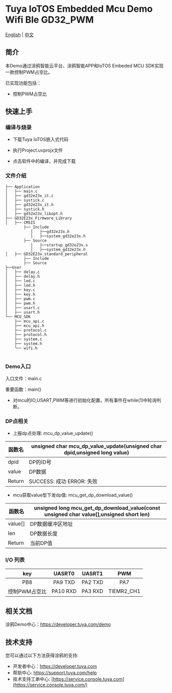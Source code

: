 # Tuya IoTOS Embedded Mcu Demo Wifi Ble GD32_PWM

[English](./README.md) | [中文](./README_zh.md)

## 简介 

本Demo通过涂鸦智能云平台、涂鸦智能APP和IoTOS Embeded MCU SDK实现一款控制PWM占空比。

已实现功能包括：

+ 控制PWM占空比




## 快速上手 

### 编译与烧录
+ 下载Tuya IoTOS嵌入式代码

+ 执行Project.uvprojx文件

+ 点击软件中的编译，并完成下载


### 文件介绍 

```
├── Application
│   ├── main.c
│   ├── gd32e23x_it.c
│   ├── systick.c
│   ├── gd32e23x_it.h
│   ├── systick.h
│   ├── gd32e23x_libopt.h
├── GD32E23x_Firmware_Library
│   ├── CMSIS
        ├── Include
           │   ├──gd32e23x.h
           │   ├──system_gd32e23x.h
        ├── Source
           │   ├──startup_gd32e23x.s
           │   ├──system_gd32e23x.h        
│   ├── GD32E23x_standard_peripheral
        ├── Include
        ├── Source
├──User
│   ├── delay.c
│   ├── delay.h
│   ├── led.c
│   ├── led.h
│   ├── key.c
│   ├── key.h
│   ├── pwm.c
│   ├── pwm.h
│   ├── usart.c
│   ├── usart.h
└── MCU_SDK
    ├── mcu_api.c
    ├── mcu_api.h
    ├── protocol.c
    ├── protocol.h
    ├── system.c
    ├── system.h
    └── wifi.h
    
```



### Demo入口

入口文件：main.c

重要函数：main()

+ 对mcu的IO,USART,PWM等进行初始化配置，所有事件在while(1)中轮询判断。




### DP点相关

+ 上报dp点处理: mcu_dp_value_update()

| 函数名 | unsigned char mcu_dp_value_update(unsigned char dpid,unsigned long value) |
| ------ | ------------------------------------------------------------ |
| dpid   | DP的ID号                                                     |
| value  | DP数据                                                       |
| Return | SUCCESS: 成功  ERROR: 失败                                   |

+ mcu获取value型下发dp值: mcu_get_dp_download_value()

| 函数名  | unsigned long mcu_get_dp_download_value(const unsigned char value[],unsigned short len) |
| ------- | ------------------------------------------------------------ |
| value[] | DP数据缓冲区地址                                             |
| len     | DP数据长度                                                   |
| Return  | 当前DP值                                                     |

### I/O 列表 

|      key      |  UASRT0  | UASRT1  |    PWM     |
| :-----------: | :------: | :-----: | :--------: |
|      PB8      | PA9 TXD  | PA2 TXD |    PA7     |
| 控制PWM占空比 | PA10 RXD | PA3 RXD | TIEMR2_CH1 |

## 相关文档

涂鸦Demo中心：https://developer.tuya.com/demo



## 技术支持

您可以通过以下方法获得涂鸦的支持:

- 开发者中心：https://developer.tuya.com
- 帮助中心: https://support.tuya.com/help
- 技术支持工单中心: [https://service.console.tuya.com](https://service.console.tuya.com/) 